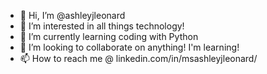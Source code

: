 - 👋 Hi, I’m @ashleyjleonard
- 👀 I’m interested in all things technology!
- 🌱 I’m currently learning coding with Python
- 💞️ I’m looking to collaborate on anything! I'm learning!
- 📫 How to reach me @ linkedin.com/in/msashleyjleonard/

<!---
ashleyjleonard/ashleyjleonard is a ✨ special ✨ repository because its `README.md` (this file) appears on your GitHub profile.
You can click the Preview link to take a look at your changes.
--->

